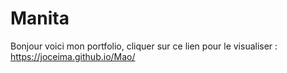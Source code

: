 # Manita
Bonjour voici mon portfolio, cliquer sur ce lien pour le visualiser : https://joceima.github.io/Mao/

